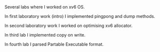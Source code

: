 Several labs where I worked on xv6 OS.

In first laboratory work (intro) I implemented pingpong and dump methods.

In second laboratory work I worked on optimising xv6 allocator.

In third lab I implemented copy on write.

In fourth lab I parsed Partable Executable format.
